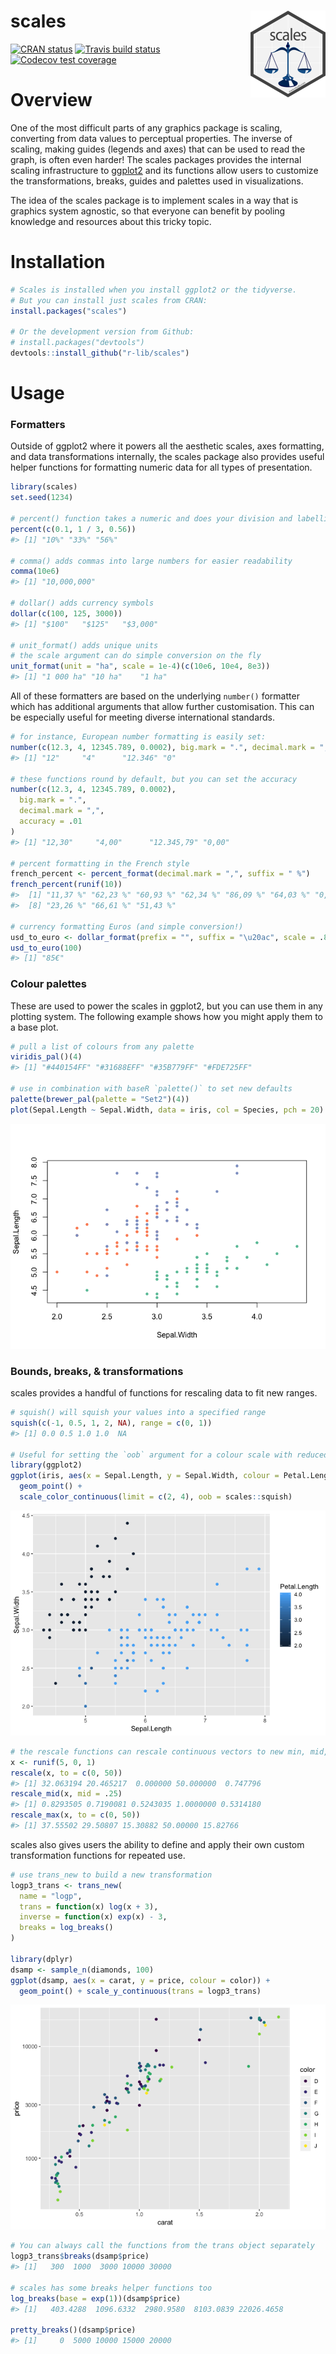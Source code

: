 
<!-- README.md is generated from README.Rmd. Please edit that file -->

# scales <a href='https://scales.r-lib.org'><img src='man/figures/logo.png' align="right" height="139" /></a>

<!-- badges: start -->

[![CRAN
status](https://www.r-pkg.org/badges/version/scales)](https://CRAN.R-project.org/package=scales)
[![Travis build
status](https://travis-ci.org/r-lib/scales.svg?branch=master)](https://travis-ci.org/r-lib/scales)
[![Codecov test
coverage](https://codecov.io/gh/hadley/scales/branch/master/graph/badge.svg)](https://codecov.io/gh/hadley/scales?branch=master)
<!-- badges: end -->

# Overview

One of the most difficult parts of any graphics package is scaling,
converting from data values to perceptual properties. The inverse of
scaling, making guides (legends and axes) that can be used to read the
graph, is often even harder\! The scales packages provides the internal
scaling infrastructure to [ggplot2](github.com/tidyverse/ggplot2) and
its functions allow users to customize the transformations, breaks,
guides and palettes used in visualizations.

The idea of the scales package is to implement scales in a way that is
graphics system agnostic, so that everyone can benefit by pooling
knowledge and resources about this tricky topic.

# Installation

``` r
# Scales is installed when you install ggplot2 or the tidyverse.
# But you can install just scales from CRAN:
install.packages("scales")

# Or the development version from Github:
# install.packages("devtools")
devtools::install_github("r-lib/scales")
```

# Usage

### Formatters

Outside of ggplot2 where it powers all the aesthetic scales, axes
formatting, and data transformations internally, the scales package also
provides useful helper functions for formatting numeric data for all
types of presentation.

``` r
library(scales)
set.seed(1234)

# percent() function takes a numeric and does your division and labelling for you
percent(c(0.1, 1 / 3, 0.56))
#> [1] "10%" "33%" "56%"

# comma() adds commas into large numbers for easier readability
comma(10e6)
#> [1] "10,000,000"

# dollar() adds currency symbols
dollar(c(100, 125, 3000))
#> [1] "$100"   "$125"   "$3,000"

# unit_format() adds unique units
# the scale argument can do simple conversion on the fly
unit_format(unit = "ha", scale = 1e-4)(c(10e6, 10e4, 8e3))
#> [1] "1 000 ha" "10 ha"    "1 ha"
```

All of these formatters are based on the underlying `number()` formatter
which has additional arguments that allow further customisation. This
can be especially useful for meeting diverse international standards.

``` r
# for instance, European number formatting is easily set:
number(c(12.3, 4, 12345.789, 0.0002), big.mark = ".", decimal.mark = ",")
#> [1] "12"     "4"      "12.346" "0"

# these functions round by default, but you can set the accuracy
number(c(12.3, 4, 12345.789, 0.0002),
  big.mark = ".",
  decimal.mark = ",",
  accuracy = .01
)
#> [1] "12,30"     "4,00"      "12.345,79" "0,00"

# percent formatting in the French style
french_percent <- percent_format(decimal.mark = ",", suffix = " %")
french_percent(runif(10))
#>  [1] "11,37 %" "62,23 %" "60,93 %" "62,34 %" "86,09 %" "64,03 %" "0,95 %" 
#>  [8] "23,26 %" "66,61 %" "51,43 %"

# currency formatting Euros (and simple conversion!)
usd_to_euro <- dollar_format(prefix = "", suffix = "\u20ac", scale = .85)
usd_to_euro(100)
#> [1] "85€"
```

### Colour palettes

These are used to power the scales in ggplot2, but you can use them in
any plotting system. The following example shows how you might apply
them to a base plot.

``` r
# pull a list of colours from any palette
viridis_pal()(4)
#> [1] "#440154FF" "#31688EFF" "#35B779FF" "#FDE725FF"

# use in combination with baseR `palette()` to set new defaults
palette(brewer_pal(palette = "Set2")(4))
plot(Sepal.Length ~ Sepal.Width, data = iris, col = Species, pch = 20)
```

![](man/figures/README-palettes-1.png)<!-- -->

### Bounds, breaks, & transformations

scales provides a handful of functions for rescaling data to fit new
ranges.

``` r
# squish() will squish your values into a specified range
squish(c(-1, 0.5, 1, 2, NA), range = c(0, 1))
#> [1] 0.0 0.5 1.0 1.0  NA

# Useful for setting the `oob` argument for a colour scale with reduced limits
library(ggplot2)
ggplot(iris, aes(x = Sepal.Length, y = Sepal.Width, colour = Petal.Length)) +
  geom_point() +
  scale_color_continuous(limit = c(2, 4), oob = scales::squish)
```

![](man/figures/README-squish-1.png)<!-- -->

``` r
# the rescale functions can rescale continuous vectors to new min, mid, or max values
x <- runif(5, 0, 1)
rescale(x, to = c(0, 50))
#> [1] 32.063194 20.465217  0.000000 50.000000  0.747796
rescale_mid(x, mid = .25)
#> [1] 0.8293505 0.7190081 0.5243035 1.0000000 0.5314180
rescale_max(x, to = c(0, 50))
#> [1] 37.55502 29.50807 15.30882 50.00000 15.82766
```

scales also gives users the ability to define and apply their own custom
transformation functions for repeated use.

``` r
# use trans_new to build a new transformation
logp3_trans <- trans_new(
  name = "logp",
  trans = function(x) log(x + 3),
  inverse = function(x) exp(x) - 3,
  breaks = log_breaks()
)

library(dplyr)
dsamp <- sample_n(diamonds, 100)
ggplot(dsamp, aes(x = carat, y = price, colour = color)) +
  geom_point() + scale_y_continuous(trans = logp3_trans)
```

![](man/figures/README-transforms-1.png)<!-- -->

``` r
# You can always call the functions from the trans object separately
logp3_trans$breaks(dsamp$price)
#> [1]   300  1000  3000 10000 30000

# scales has some breaks helper functions too
log_breaks(base = exp(1))(dsamp$price)
#> [1]   403.4288  1096.6332  2980.9580  8103.0839 22026.4658

pretty_breaks()(dsamp$price)
#> [1]     0  5000 10000 15000 20000
```
